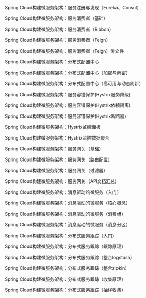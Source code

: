 Spring Cloud构建微服务架构：服务注册与发现（Eureka、Consul）

Spring Cloud构建微服务架构：服务消费者（基础）

Spring Cloud构建微服务架构：服务消费者（Ribbon）

Spring Cloud构建微服务架构：服务消费者（Feign）

Spring Cloud构建微服务架构：服务消费者（Feign）传文件

Spring Cloud构建微服务架构：分布式配置中心

Spring Cloud构建微服务架构：分布式配置中心（加密与解密）

Spring Cloud构建微服务架构：分布式配置中心（高可用与动态刷新）

Spring Cloud构建微服务架构：服务容错保护(Hystrix服务降级)

Spring Cloud构建微服务架构：服务容错保护(Hystrix依赖隔离)

Spring Cloud构建微服务架构：服务容错保护(Hystrix断路器)

Spring Cloud构建微服务架构：Hystrix监控面板

Spring Cloud构建微服务架构：Hystrix监控数据聚合

Spring Cloud构建微服务架构：服务网关（基础）

Spring Cloud构建微服务架构：服务网关（路由配置）

Spring Cloud构建微服务架构：服务网关（过滤器）

Spring Cloud构建微服务架构：服务网关（API文档汇总）

Spring Cloud构建微服务架构：消息驱动的微服务（入门）

Spring Cloud构建微服务架构：消息驱动的微服务（核心概念）

Spring Cloud构建微服务架构：消息驱动的微服务（消费组）

Spring Cloud构建微服务架构：消息驱动的微服务（消息分区）

Spring Cloud构建微服务架构：分布式服务跟踪（入门）

Spring Cloud构建微服务架构：分布式服务跟踪（跟踪原理）

Spring Cloud构建微服务架构：分布式服务跟踪（整合logstash）

Spring Cloud构建微服务架构：分布式服务跟踪（整合zipkin）

Spring Cloud构建微服务架构：分布式服务跟踪（收集原理）

Spring Cloud构建微服务架构：分布式服务跟踪（抽样收集）


